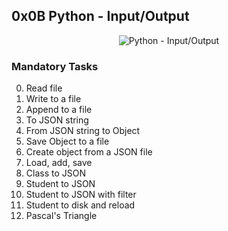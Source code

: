 ## 0x0B Python - Input/Output

<p align="center"><img src="https://th.bing.com/th/id/OIP.5Cnlr6NHBB5tqb_pSznf8wHaEH?pid=ImgDet&rs=1" alt="Python - Input/Output" /></p>

### Mandatory Tasks
0. Read file
1. Write to a file
2. Append to a file
3. To JSON string
4. From JSON string to Object
5. Save Object to a file
6. Create object from a JSON file
7. Load, add, save
8. Class to JSON
9. Student to JSON
10. Student to JSON with filter
11. Student to disk and reload
12. Pascal's Triangle
